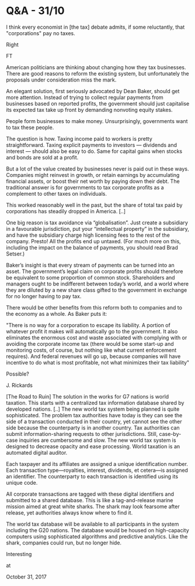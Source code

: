 # Q&A - 31/10
I think every economist in [the tax] debate admits, if some reluctantly, that "corporations" pay no taxes.

Right

FT

American politicians are thinking about changing how they tax businesses. There are good reasons to reform the existing system, but unfortunately the proposals under consideration miss the mark.

An elegant solution, first seriously advocated by Dean Baker, should get more attention. Instead of trying to collect regular payments from businesses based on reported profits, the government should just capitalise its expected tax take up front by demanding nonvoting equity stakes.

People form businesses to make money. Unsurprisingly, governments want to tax these people.

The question is how. Taxing income paid to workers is pretty straightforward. Taxing explicit payments to investors — dividends and interest — should also be easy to do. Same for capital gains when stocks and bonds are sold at a profit.

But a lot of the value created by businesses never is paid out in these ways. Companies might reinvest in growth, or retain earnings by accumulating financial assets, or boost their net worth by paying down their debt. The traditional answer is for governments to tax corporate profits as a complement to other taxes on individuals.

This worked reasonably well in the past, but the share of total tax paid by corporations has steadily dropped in America. [..]

One big reason is tax avoidance via “globalisation”. Just create a subsidiary in a favourable jurisdiction, put your “intellectual property” in the subsidiary, and have the subsidiary charge high licensing fees to the rest of the company. Presto! All the profits end up untaxed. (For much more on this, including the impact on the balance of payments, you should read Brad Setser.)

Baker’s insight is that every stream of payments can be turned into an asset. The government’s legal claim on corporate profits should therefore be equivalent to some proportion of common stock. Shareholders and managers ought to be indifferent between today’s world, and a world where they are diluted by a new share class gifted to the government in exchange for no longer having to pay tax.

There would be other benefits from this reform both to companies and to the economy as a whole. As Baker puts it:

"There is no way for a corporation to escape its liability. A portion of whatever profit it makes will automatically go to the government. It also eliminates the enormous cost and waste associated with complying with or avoiding the corporate income tax (there would be some start-up and monitoring costs, of course, but nothing like what current enforcement requires). And federal revenues will go up, because companies will have incentive to do what is most profitable, not what minimizes their tax liability"

Possible?

J. Rickards

[The Road to Ruin] The solution in the works for G7 nations is world taxation. This starts with a centralized tax information database shared by developed nations. [..] The new world tax system being planned is quite sophisticated. The problem tax authorities have today is they can see the side of a transaction conducted in their country, yet cannot see the other side because the counterparty is in another country. Tax authorities can submit information-sharing requests to other jurisdictions. Still, case-by-case inquiries are cumbersome and slow. The new world tax system is designed to decrease opacity and ease processing. World taxation is an automated digital auditor.

Each taxpayer and its affiliates are assigned a unique identification number. Each transaction type—royalties, interest, dividends, et cetera—is assigned an identifier. The counterparty to each transaction is identified using its unique code.

All corporate transactions are tagged with these digital identifiers and submitted to a shared database. This is like a tag-and-release marine mission aimed at great white sharks. The shark may look fearsome after release, yet authorities always know where to find it.

The world tax database will be available to all participants in the system including the G20 nations. The database would be housed on high-capacity computers using sophisticated algorithms and predictive analytics. Like the shark, companies could run, but no longer hide.

Interesting







at

October 31, 2017















